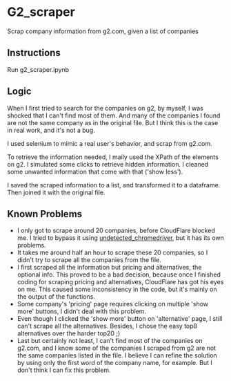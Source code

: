 # G2_scraper
Scrap company information from g2.com, given a list of companies

## Instructions
Run g2_scraper.ipynb

## Logic
When I first tried to search for the companies on g2, by myself, I was shocked that I can't find most of them. And many of the companies I found are not the same company as in the original file. But I think this is the case in real work, and it's not a bug. 

I used selenium to mimic a real user's behavior, and scrap from g2.com.

To retrieve the information needed, I maily used the XPath of the elements on g2. I simulated some clicks to retrieve hidden information. I cleaned some unwanted information that come with that ('show less').

I saved the scraped information to a list, and transformed it to a dataframe. Then joined it with the original file.

## Known Problems
- I only got to scrape around 20 companies, before CloudFlare blocked me. I tried to bypass it using [undetected_chromedriver](https://github.com/ultrafunkamsterdam/undetected-chromedriver), but it has its own problems.
- It takes me around half an hour to scrape these 20 companies, so I didn't try to scrape all the companies from the file.
- I first scraped all the information but pricing and alternatives, the optional info. This proved to be a bad decision, because once I finished coding for scraping pricing and alternatives, CloudFlare has got his eyes on me. This caused some inconsistency in the code, but it's mainly on the output of the functions.
- Some company's 'pricing' page requires clicking on multiple 'show more' buttons, I didn't deal with this problem.
- Even though I clicked the 'show more' button on 'alternative' page, I still can't scrape all the alternatives. Besides, I chose the easy top8 alternatives over the harder top20 ;)
- Last but certainly not least, I can't find most of the companies on g2.com, and I know some of the companies I scraped from g2 are not the same companies listed in the file. I believe I can refine the solution by using only the first word of the company name, for example. But I don't think I can fix this problem.
